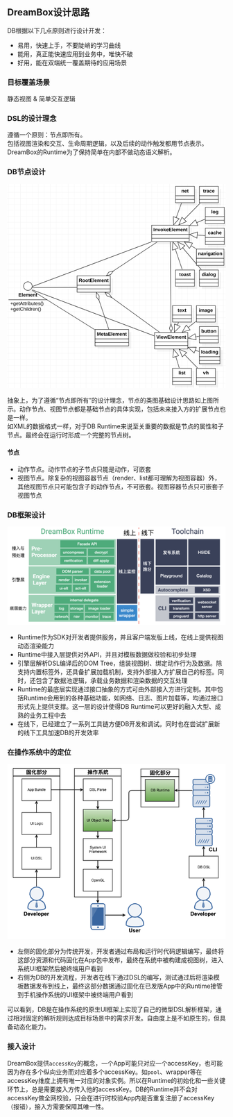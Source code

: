 ## DreamBox设计思路

DB根据以下几点原则进行设计开发：

- 易用，快速上手，不要陡峭的学习曲线
- 能用，真正能快速应用到业务中，唯快不破
- 好用，能在双端统一覆盖期待的应用场景

### 目标覆盖场景

静态视图 & 简单交互逻辑

### DSL的设计理念

遵循一个原则：节点即所有。
<br>
包括视图渲染和交互、生命周期逻辑，以及后续的动作触发都用节点表示。DreamBox的Runtime为了保持简单在内部不做动态语义解析。

### DB节点设计

![](../assets/elt_class_design.png ':size=50%')

抽象上，为了遵循“节点即所有”的设计理念，节点的类图基础设计思路如上图所示。动作节点、视图节点都是基础节点的具体实现，包括未来接入方的扩展节点也是一样。
<br>
如XML的数据格式一样，对于DB Runtime来说至关重要的数据是节点的属性和子节点。最终会在运行时形成一个完整的节点树。

#### 节点

- 动作节点。动作节点的子节点只能是动作，可嵌套
- 视图节点。除复杂的视图容器节点（render、list都可理解为视图容器）外，其他视图节点只可能包含子的动作节点，不可嵌套。视图容器节点只可嵌套子视图节点

### DB框架设计

![](../assets/db_system.png ':size=75%')

- Runtime作为SDK对开发者提供服务，并且客户端发版上线，在线上提供视图动态渲染能力
- Runtime中接入层提供对外API，并且对模板数据做校验和初步处理
- 引擎层解析DSL编译后的DOM Tree，组装视图树、绑定动作行为及数据。除支持内置标签外，还具备扩展加载机制，支持外部接入方扩展自己的标签。同时，还包含了数据池逻辑，承载业务数据和渲染数据的交互处理
- Runtime的最底层实现通过接口抽象的方式可由外部接入方进行定制。其中包括Runtime会用到的各种基础功能，如网络、日志、图片加载等，均通过接口形式先上提供支撑。这一层的设计使得DB Runtime可以更好的融入大型、成熟的业务工程中去
- 在线下，已经建立了一系列工具链方便DB开发和调试。同时也在尝试扩展新的线下工具加速DB的开发效率

### 在操作系统中的定位

![](../assets/db_in_system.png)
- 左侧的固化部分为传统开发，开发者通过布局和运行时代码逻辑编写，最终将这部分资源和代码固化在App包中发布，最终在系统中被构建成视图树，进入系统UI框架然后被终端用户看到
- 右侧为DB的开发流程，开发者在线下通过DSL的编写，测试通过后将渲染模板数据发布到线上，最终这部分数据通过固化在已发版App中的Runtime接管到手机操作系统的UI框架中被终端用户看到

可以看到，DB是在操作系统的原生UI框架上实现了自己的微型DSL解析框架，通过相对固定的解析规则达成目标场景中的需求开发。自由度上是不如原生的，但具备动态化能力。

### 接入设计

DreamBox提供`accessKey`的概念，一个App可能只对应一个accessKey，也可能因为存在多个纵向业务而对应着多个accessKey。如`pool`、wrapper等在accessKey维度上拥有唯一对应的对象实例。所以在Runtime的初始化和一些关键环节上，总是需要接入方传入他的accessKey。DB的Runtime并不会对accessKey做全网校验，只会在进行时校验App内是否重复注册了accessKey（报错），接入方需要保障其唯一性。
